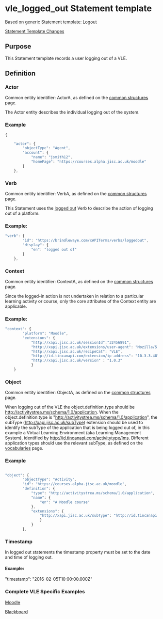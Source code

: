 # vle_logged_out Statement template

Based on generic Statement template: [Logout](/generic/logout.md)

[Statement Template Changes](/version_changes.md#logged-out)

## Purpose

This Statement template records a user logging out of a VLE.

## Definition
### Actor
Common entity identifier:  ActorA, as defined on the [common structures](/common_structures.md#actora) page.

The Actor entity describes the individual logging out of the system.

### Example
``` Javascript
{

    "actor": {
        "objectType": "Agent",
        "account": {
            "name": "jsmith12",
            "homePage": "https://courses.alpha.jisc.ac.uk/moodle"
        }
    },
```

### Verb

Common entity identifier: VerbA, as defined on the [common structures](/common_structures.md#verba) page.

This Statement uses the [logged out](/vocabulary.md#verb) Verb to describe the action of logging out of a platform.

### Example:

``` javascript
"verb": {
        "id": "https://brindlewaye.com/xAPITerms/verbs/loggedout",
        "display": {
            "en": "logged out of"
        }
    },
```

### Context

Common entity identifier: ContextA, as defined on the [common structures](/common_structures.md#contexta) page.

Since the logged-in action is not undertaken in relation to a particular learning activity or course, only the core attributes of the Context entity are applicable.

### Example:

``` javascript
"context": {
        "platform": "Moodle",
        "extensions": {
            "http://xapi.jisc.ac.uk/sessionId":"32456891",
            "http://xapi.jisc.ac.uk/extensions/user-agent": "Mozilla/5.0 (iPad; U; CPU OS 3_2_1 like Mac OS X; en-us) AppleWebKit/531.21.10 (KHTML, like Gecko) Mobile/7B405",
            "http://xapi.jisc.ac.uk/recipeCat": "VLE",
            "http://id.tincanapi.com/extension/ip-address": "10.3.3.48",
            "http://xapi.jisc.ac.uk/version" : "1.0.3"
			}
    }
```

### Object
Common entity identifier: ObjectA, as defined on the [common structures](/common_structures.md#objecta) page.

When logging out of the VLE the object.definition.type should be http://activitystrea.ms/schema/1.0/application. When the object.definition.type is "http://activitystrea.ms/schema/1.0/application", the subType (http://xapi.jisc.ac.uk/subType) extension should be used to identify the subType of the application that is being logged out of, in this example a Virtual Learning Environment (aka Learning Management System), identified by  http://id.tincanapi.com/activitytype/lms. Different application types should use the relevant subType, as defined on the [vocabularies](/vocabulary.md#extensions) page.


### Example
``` javascript

"object": {
        "objectType": "Activity",
        "id": "https://courses.alpha.jisc.ac.uk/moodle",
        "definition": {
            "type": "http://activitystrea.ms/schema/1.0/application",
            "name": {
                "en": "A Moodle course"
            },
            "extensions": {
                "http://xapi.jisc.ac.uk/subType": "http://id.tincanapi.com/activitytype/lms"
                }
            }
        },
```

### Timestamp

In logged out statements the timestamp property must be set to the date and time of logging out.

#### Example:

 "timestamp": "2016-02-05T10:00:00.000Z"



### Complete VLE Specific Examples

[Moodle](/vle/moodle/logout.js)

[Blackboard](/vle/blackboard/loggedout.json)
